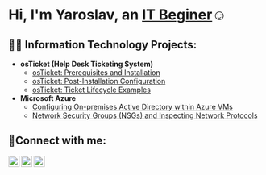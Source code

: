 <h1>Hi, I'm Yaroslav, an <a href="https://www.linkedin.com/in/yaroslav-kulish/">IT Beginer</a>☺</h1>

<h2>👨‍💻 Information Technology Projects:</h2>

- <b>osTicket (Help Desk Ticketing System)</b>
  - [osTicket: Prerequisites and Installation](https://github.com/molodour/osticket-prereqs)
  - [osTicket: Post-Installation Configuration](https://github.com/molodour/post-install-config)
  - [osTicket: Ticket Lifecycle Examples](https://github.com/molodour/ticket-lifecycle)
- <b>Microsoft Azure</b>
  - [Configuring On-premises Active Directory within Azure VMs](https://github.com/molodour/configure-ad)
  - [Network Security Groups (NSGs) and Inspecting Network Protocols](https://github.com/molodour/azure-network-protocols)

<h2>🤳Connect with me:</h2>

[<img align="left" alt="Josh | Twitter" width="22px" src="https://cdn.jsdelivr.net/npm/simple-icons@v3/icons/twitter.svg" />][twitter]
[<img align="left" alt="Josh | LinkedIn" width="22px" src="https://cdn.jsdelivr.net/npm/simple-icons@v3/icons/linkedin.svg" />][linkedin]
[<img align="left" alt="Josh | Instagram" width="22px" src="https://cdn.jsdelivr.net/npm/simple-icons@v3/icons/instagram.svg" />][instagram]

[twitter]: https://twitter.com/Josh
[instagram]: https://www.instagram.com/Josh
[linkedin]: https://linkedin.com/in/Josh
